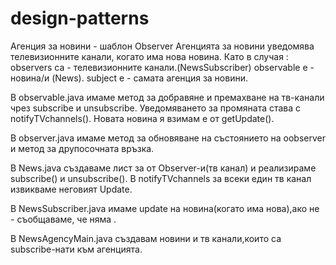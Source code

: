 # design-patterns

Агенция за новини - шаблон Observer
Агенцията за новини уведомява телевизионните канали, когато има нова новина. 
Като в случая : 
observers са - телевизионните канали.(NewsSubscriber)
observable е -  новина/и (News).
subject е - самата агенция за новини. 

В observable.java имаме метод за добравяне и премахване на тв-канали чрез subscribe и unsubscribe.
Уведомяването за промяната стaва с notifyTVchannels().
Новата новина я взимам е от getUpdate().

В observer.java имаме метод за  обновяване на състоянието на оobserver и метод за друпосочната връзка.

В News.java създаваме лист за от Observer-и(тв канал) и реализираме subscribe() и unsubscribe().
В notifyTVchannels за всеки един тв канал извикваме неговият Update.
 
В NewsSubscriber.java  имаме update на новина(когато има нова),ако не - съобщаваме, че няма .

В NewsAgencyMain.java създавам новини и тв канали,които са subscribe-нати към агенцията.

